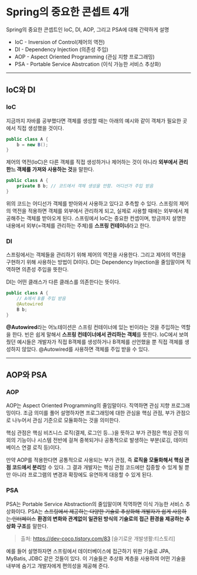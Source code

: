 # Spring의 중요한 콘셉트 4개

Spring의 중요한 콘셉트인 IoC, DI, AOP, 그리고 PSA에 대해 간략하게 설명

* IoC - Inversion of Control(제어의 역전)
* DI - Dependency Injection (의존성 주입)
* AOP - Aspect Oriented Programming (관심 지향 프로그래밍)
* PSA - Portable Service Abstrcation (이식 가능한 서비스 추상화)

* * *

## IoC와 DI

### IoC

지금까지 자바를 공부했다면 객체를 생성할 때는 아래의 예시와 같이 객체가 필요한 곳에서 직접 생성했을 것이다.

``` java
public class A {
    b = new B();
}
```

제어의 역전(IoC)은 다른 객체를 직접 생성하거나 제어하는 것이 아니라 **외부에서 관리한느 객체를 가져와 사용하는 것**을 말한다. 

``` java
public class A {
    private B b; // 코드에서 객체 생성을 안함. 어디선가 주입 받음
}
```

위의 코드는 어디선가 객체를 받아와서 사용하고 있다고 추측할 수 있다. 스프링의 제어의 역전을 적용하면 객체를 외부에서 관리하게 되고, 실제로 사용할 때에는 외부에서 제공해주는 객체를 받아오게 된다. 스프링에서 IoC는 중요한 컨셉이며, 방금까지 설명한 내용에서 외부(=객체를 관리하는 주체)를 **스프링 컨테이너**라고 한다.


### DI

스프링에서는 객체들을 관리하기 위해 제어의 역전을 사용한다. 그리고 제어의 역전을 구현하기 위해 사용하는 방법이 DI이다. DI는 Dependency Injection을 줄임말이며 직역하면 의존성 주입을 뜻한다.

DI는 어떤 클래스가 다른 클래스를 의존한다는 뜻이다. 

``` java
public class A {
    // A에서 B를 주입 받음
    @Autowired
    B b;
}
```

**@Autowired**라는 어노테이션은 스프링 컨테이너에 있는 빈이라는 것을 주입하는 역할을 한다. 빈은 쉽게 말해서 **스프링 컨테이너에서 관리하는 객체**를 뜻한다. IoC에서 보여줬던 예시들은 개발자가 직접 B객체를 생성하거나 B객체를 선언했을 뿐 직접 객체를 생성하지 않았다. @Autowired를 사용하면 객체를 주입 받을 수 있다.

* * *

## AOP와 PSA

### AOP

AOP는 Aspect Oriented Programming의 줄임말이다. 직역하면 관심 지향 프로그래밍이다. 조금 의미를 풀어 설명하자면 프로그래밍에 대한 관심을 핵심 관점, 부가 관점으로 나누어서 관심 기준으로 모듈화하는 것을 의미한다. 

핵심 관점은 핵심 비즈니스 로직(결제, 로그인 등...)을 뜻하고 부가 관점은 핵심 관점 이외의 기능이나 시스템 전반에 걸쳐 중복되거나 공통적으로 발생하는 부분(로깅, 데이터베이스 연결 로직 등)이다.

만약 AOP를 적용한다면 공통적으로 사용되는 부가 관점, 즉 **로직을 모듈화해서 핵심 관점 코드에서 분리**할 수 있다.
그 결과 개발자는 핵심 관점 코드에만 집중할 수 있게 될 뿐만 아니라 프로그램의 변경과 확장에도 유연하게 대응할 수 있게 된다.

### PSA

PSA는 Portable Service Abstraction의 줄임말이며 직역하면 이식 가능한 서비스 추상화이다. PSA는 ~~스프링에서 제공하는 다양한 기술로 추상화해 개발자가 쉽게 사용하는 인터페이스~~ **환경의 변화와 관계없이 일관된 방식의 기술로의 접근 환경을 제공하는 추상화 구조**를 말한다.
> 출처: https://dev-coco.tistory.com/83 [슬기로운 개발생활:티스토리]

예를 들어 설명하자면 스프링에서 데이터베이스에 접근하기 위한 기술로 JPA, MyBatis, JDBC 같은 것들이 있다. 이 기술들은 추상화 계층을 사용하여 어떤 기술을 내부에 숨기고 개발자에게 편의성을 제공해 준다.
